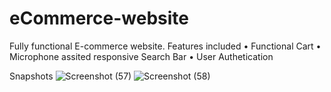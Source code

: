   # eCommerce-website
  Fully functional E-commerce website.
  Features included
• Functional Cart
• Microphone assited responsive Search Bar
• User Authetication



Snapshots
![Screenshot (57)](https://github.com/scanda-shetty/eCommerce-website/assets/105596977/ae613da5-c92c-4562-8260-a6925cca4910)
![Screenshot (58)](https://github.com/scanda-shetty/eCommerce-website/assets/105596977/024d6c8c-ce8c-41d0-81d3-496928faf3c6)
